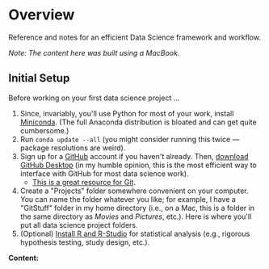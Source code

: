 # Overview

Reference and notes for an efficient Data Science framework and workflow.

*Note: The content here was built using a MacBook.*

## Initial Setup

Before working on your first data science project ...

1. Since, invariably, you'll use Python for most of your work, install [Miniconda](https://docs.conda.io/en/latest/miniconda.html). (The full Anaconda distribution is bloated and can get quite cumbersome.)
2. Run `conda update --all` (you might consider running this twice — package resolutions are weird).
3. Sign up for a [GitHub](https://github.com/) account if you haven't already. Then, [download GitHub Desktop](https://desktop.github.com/) (in my humble opinion, this is the most efficient way to interface with GitHub for most data science work).
    - [This is a great resource for Git](https://www.atlassian.com/git/tutorials/setting-up-a-repository).
4. Create a "Projects" folder somewhere convenient on your computer. You can name the folder whatever you like; for example, I have a "GitStuff" folder in my home directory (i.e., on a Mac, this is a folder in the same directory as *Movies* and *Pictures*, etc.). Here is where you'll put all data science project folders.
5. (Optional) [Install R and R-Studio](https://posit.co/download/rstudio-desktop/) for statistical analysis (e.g., rigorous hypothesis testing, study design, etc.).

**Content:**

```{tableofcontents}
```